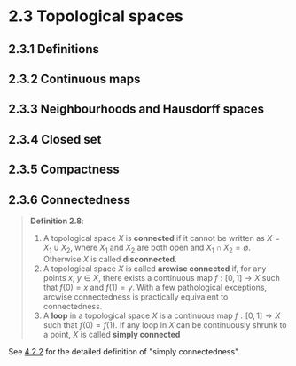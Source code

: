 # 2.3 Topological spaces

## 2.3.1 Definitions

## 2.3.2 Continuous maps

## 2.3.3 Neighbourhoods and Hausdorff spaces

## 2.3.4 Closed set

## 2.3.5 Compactness

## 2.3.6 Connectedness
> **Definition 2.8**: 
> 1. A topological space $X$ is **connected** if it cannot be written as $X=X_1 \cup X_2$, where $X_1$ and $X_2$ are both open and $X_1\cap X_2=\emptyset$. Otherwise $X$ is called **disconnected**.
> 2. A topological space $X$ is called **arcwise connected** if, for any points $x$, $y\in X$, there exists a continuous map $f : [0,1]\rightarrow X$ such that $f(0)=x$ and $f(1)=y$. With a few pathological exceptions, arcwise connectedness is practically equivalent to connectedness.
> 3. A **loop** in a topological space $X$ is a continuous map $f : [0,1]\rightarrow X$ such that $f(0)=f(1)$. If any loop in $X$ can be continuously shrunk to a point, $X$ is called **simply connected**

See [4.2.2](https://physicswhu.github.io/Nakahara-Notes/#/4/4.2?id=_422-homotopic-invariance-of-fundamental-groups) for the detailed definition of "simply connectedness".